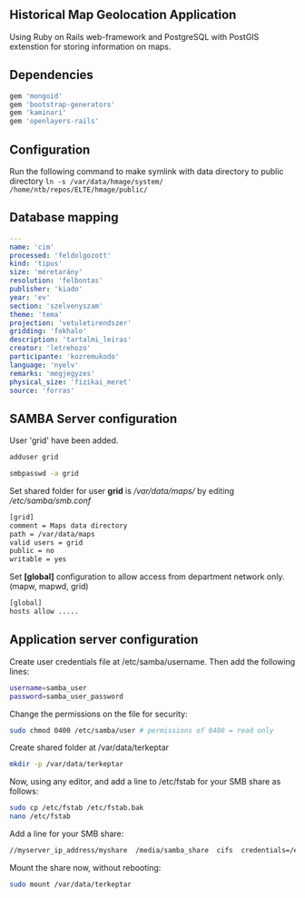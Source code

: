 ## Historical Map Geolocation Application

Using Ruby on Rails web-framework and PostgreSQL with PostGIS extenstion for storing information on maps.

## Dependencies

```ruby
gem 'mongoid'
gem 'bootstrap-generators'
gem 'kaminari'
gem 'openlayers-rails'
```

## Configuration
Run the following command to make symlink with data directory to public directory
```ln -s /var/data/hmage/system/ /home/ntb/repos/ELTE/hmage/public/```


## Database mapping
```yaml
---
name: 'cim'
processed: 'feldolgozott'
kind: 'tipus'
size: 'méretarány'
resolution: 'felbontas'
publisher: 'kiado'
year: 'ev'
section: 'szelvenyszam'
theme: 'tema'
projection: 'vetuletirendszer'
gridding: 'fokhalo'
description: 'tartalmi_leiras'
creator: 'letrehozo'
participante: 'kozremukodo'
language: 'nyelv'
remarks: 'megjegyzes'
physical_size: 'fizikai_meret'
source: 'forras'
```

## SAMBA Server configuration

User 'grid' have been added.
```sh
adduser grid

smbpasswd -a grid
```

Set shared folder for user 
**grid**  is  */var/data/maps/*
by editing */etc/samba/smb.conf*

```sh
[grid]
comment = Maps data directory
path = /var/data/maps
valid users = grid
public = no
writable = yes
```

Set **[global]** configuration to allow access from department network only. (mapw, mapwd, grid)
```sh
[global]
hosts allow .....
```

## Application server configuration
Create user credentials file at /etc/samba/username. Then add the following lines:
```sh
username=samba_user
password=samba_user_password
```

Change the permissions on the file for security:
```sh
sudo chmod 0400 /etc/samba/user # permissions of 0400 = read only
```

Create shared folder at /var/data/terkeptar
```sh
mkdir -p /var/data/terkeptar
```

Now, using any editor, and add a line to /etc/fstab for your SMB share as follows:
```sh
sudo cp /etc/fstab /etc/fstab.bak
nano /etc/fstab
```

Add a line for your SMB share:
```sh
//myserver_ip_address/myshare  /media/samba_share  cifs  credentials=/etc/samba/username,noexec  0 0
```

Mount the share now, without rebooting:
```sh
sudo mount /var/data/terkeptar
```
